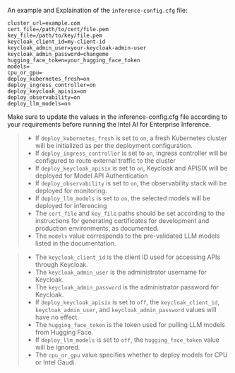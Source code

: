 An example and Explaination of the `inference-config.cfg` file:
`````
cluster_url=example.com
cert_file=/path/to/cert/file.pem
key_file=/path/to/key/file.pem
keycloak_client_id=my-client-id
keycloak_admin_user=your-keycloak-admin-user
keycloak_admin_password=changeme
hugging_face_token=your_hugging_face_token
models=
cpu_or_gpu=
deploy_kubernetes_fresh=on
deploy_ingress_controller=on
deploy_keycloak_apisix=on
deploy_observability=on
deploy_llm_models=on

`````
Make sure to update the values in the inference-config.cfg file according to your requirements before running the Intel AI for Enterprise Inference.


>
> - If `deploy_kubernetes_fresh` is set to `on`, a fresh Kubernetes cluster will be initialized as per the deployment configuration.
> - If `deploy_ingress_controller` is set to `on`, ingress controller will be configured to route external traffic to the cluster
> - If `deploy_keycloak_apisix` is set to `on`, Keycloak and APISIX will be deployed for Model API Authentication
> - If `deploy_observability` is set to `on`, the observability stack will be deployed for monitoring.
> - If `deploy_llm_models` is set to `on`, the selected models will be deployed for inferencing
> - The `cert_file` and `key_file` paths should be set according to the instructions for generating certificates for development and production environments, as documented.
> - The `models` value corresponds to the pre-validated LLM models listed in the documentation.

> - The `keycloak_client_id` is the client ID used for accessing APIs through Keycloak.
> - The `keycloak_admin_user` is the administrator username for Keycloak.
> - The `keycloak_admin_password` is the administrator password for Keycloak.
> - If `deploy_keycloak_apisix` is set to `off`, the `keycloak_client_id`, `keycloak_admin_user`, and `keycloak_admin_password` values will have no effect.
> - The `hugging_face_token` is the token used for pulling LLM models from Hugging Face. 
> - If `deploy_llm_models` is set to `off`, the `hugging_face_token` value will be ignored.
> - The `cpu_or_gpu` value specifies whether to deploy models for CPU or Intel Gaudi.